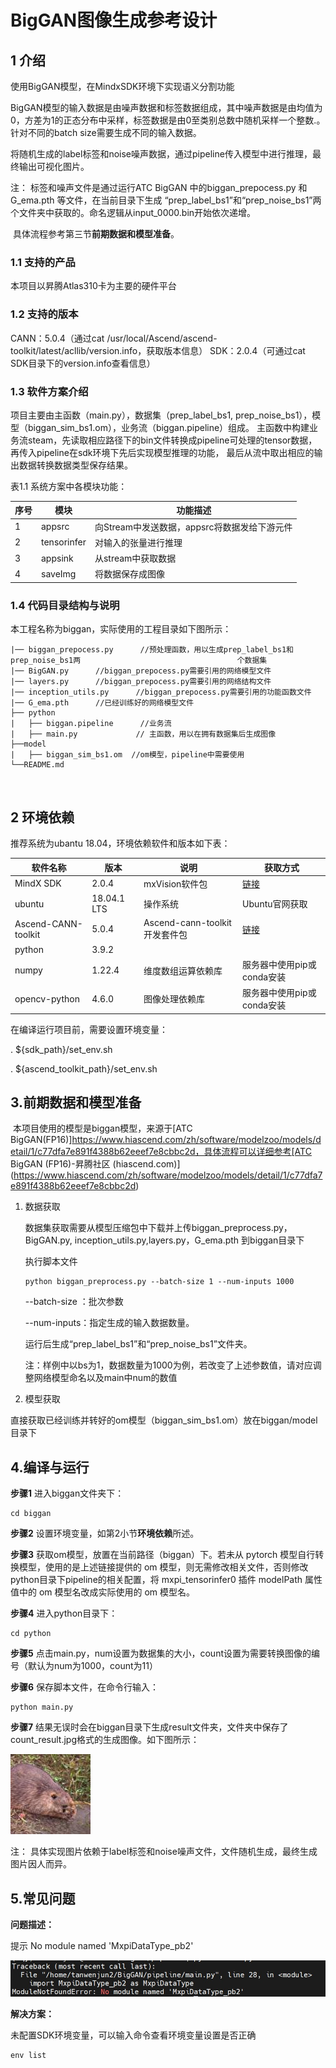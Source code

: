 # BigGAN图像生成参考设计

## 1 介绍
   使用BigGAN模型，在MindxSDK环境下实现语义分割功能

​    BigGAN模型的输入数据是由噪声数据和标签数据组成，其中噪声数据是由均值为0，方差为1的正态分布中采样，标签数据是由0至类别总数中随机采样一个整数.。针对不同的batch size需要生成不同的输入数据。   

​    将随机生成的label标签和noise噪声数据，通过pipeline传入模型中进行推理，最终输出可视化图片。

注： 标签和噪声文件是通过运行ATC BigGAN 中的biggan_prepocess.py 和G_ema.pth 等文件，在当前目录下生成 “prep_label_bs1”和“prep_noise_bs1”两个文件夹中获取的。命名逻辑从input_0000.bin开始依次递增。

​     具体流程参考第三节**前期数据和模型准备**。



### 1.1 支持的产品

本项目以昇腾Atlas310卡为主要的硬件平台

### 1.2 支持的版本

CANN：5.0.4（通过cat /usr/local/Ascend/ascend-toolkit/latest/acllib/version.info，获取版本信息）
SDK：2.0.4（可通过cat SDK目录下的version.info查看信息）


### 1.3 软件方案介绍

项目主要由主函数（main.py），数据集（prep_label_bs1, prep_noise_bs1），模型（biggan_sim_bs1.om），业务流（biggan.pipeline）组成。
主函数中构建业务流steam，先读取相应路径下的bin文件转换成pipeline可处理的tensor数据，再传入pipeline在sdk环境下先后实现模型推理的功能，
最后从流中取出相应的输出数据转换数据类型保存结果。

表1.1 系统方案中各模块功能：

| 序号 | 模块        | 功能描述                                     |
| ---- | ----------- | -------------------------------------------- |
| 1    | appsrc      | 向Stream中发送数据，appsrc将数据发给下游元件 |
| 2    | tensorinfer | 对输入的张量进行推理                         |
| 3    | appsink     | 从stream中获取数据                           |
| 4    | saveImg     | 将数据保存成图像                             |


### 1.4 代码目录结构与说明

本工程名称为biggan，实际使用的工程目录如下图所示：     

```
|── biggan_prepocess.py      //预处理函数，用以生成prep_label_bs1和prep_noise_bs1两                                   个数据集
|── BigGAN.py      //biggan_prepocess.py需要引用的网络模型文件
|── layers.py      //biggan_prepocess.py需要引用的网络结构文件
|── inception_utils.py      //biggan_prepocess.py需要引用的功能函数文件
|── G_ema.pth      //已经训练好的网络模型文件
├── python  
|   ├── biggan.pipeline      //业务流
|   ├── main.py             // 主函数，用以在拥有数据集后生成图像
├──model
|   ├── biggan_sim_bs1.om  //om模型，pipeline中需要使用
└──README.md          
```



​            

## 2 环境依赖


推荐系统为ubantu 18.04，环境依赖软件和版本如下表：

| 软件名称            | 版本        | 说明                          | 获取方式                                                     |
| ------------------- | ----------- | ----------------------------- | ------------------------------------------------------------ |
| MindX SDK           | 2.0.4       | mxVision软件包                | [链接](https://gitee.com/link?target=https%3A%2F%2Fwww.hiascend.com%2Fsoftware%2FMindx-sdk) |
| ubuntu              | 18.04.1 LTS | 操作系统                      | Ubuntu官网获取                                               |
| Ascend-CANN-toolkit | 5.0.4       | Ascend-cann-toolkit开发套件包 | [链接](https://gitee.com/link?target=https%3A%2F%2Fwww.hiascend.com%2Fsoftware%2Fcann%2Fcommercial) |
| python              | 3.9.2       |                               |                                                              |
| numpy               | 1.22.4      | 维度数组运算依赖库            | 服务器中使用pip或conda安装                                   |
| opencv-python       | 4.6.0       | 图像处理依赖库                | 服务器中使用pip或conda安装                                   |



在编译运行项目前，需要设置环境变量：

. ${sdk_path}/set_env.sh

. ${ascend_toolkit_path}/set_env.sh

## 3.前期数据和模型准备

​      本项目使用的模型是biggan模型，来源于[ATC BigGAN(FP16)]https://www.hiascend.com/zh/software/modelzoo/models/detail/1/c77dfa7e891f4388b62eeef7e8cbbc2d，具体流程可以详细参考[ATC BigGAN (FP16)-昇腾社区 (hiascend.com)](https://www.hiascend.com/zh/software/modelzoo/models/detail/1/c77dfa7e891f4388b62eeef7e8cbbc2d)

1. 数据获取

   数据集获取需要从模型压缩包中下载并上传biggan_preprocess.py，BigGAN.py, inception_utils.py,layers.py，G_ema.pth 到biggan目录下

   执行脚本文件

   ```
   python biggan_preprocess.py --batch-size 1 --num-inputs 1000
   ```

   --batch-size ：批次参数

   --num-inputs：指定生成的输入数据数量。

   运行后生成“prep_label_bs1”和“prep_noise_bs1”文件夹。

   注：样例中以bs为1，数据数量为1000为例，若改变了上述参数值，请对应调整网络模型命名以及main中num的数值

2. 模型获取

​        直接获取已经训练并转好的om模型（biggan_sim_bs1.om）放在biggan/model目录下

## 4.编译与运行



**步骤1** 进入biggan文件夹下：

```
cd biggan
```

**步骤2**  设置环境变量，如第2小节**环境依赖**所述。

**步骤3**   获取om模型，放置在当前路径（biggan）下。若未从 pytorch 模型自行转换模型，使用的是上述链接提供的  om 模型，则无需修改相关文件，否则修改 python目录下pipeline的相关配置，将 mxpi_tensorinfer0 插件 modelPath 属性值中的 om 模型名改成实际使用的 om 模型名。

**步骤4**  进入python目录下：

```
cd python
```

**步骤5**  点击main.py，num设置为数据集的大小，count设置为需要转换图像的编号（默认为num为1000，count为11）

**步骤6**  保存脚本文件，在命令行输入：

```
python main.py
```

**步骤7**   结果无误时会在biggan目录下生成result文件夹，文件夹中保存了count_result.jpg格式的生成图像。如下图所示：



![3](result.jpg)

注： 具体实现图片依赖于label标签和noise噪声文件，文件随机生成，最终生成图片因人而异。

## 5.常见问题

**问题描述：**

提示 No module named 'MxpiDataType_pb2'

![1](SDK.jpg)

**解决方案：**

未配置SDK环境变量，可以输入命令查看环境变量设置是否正确

```
env list
```



